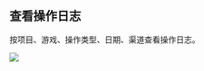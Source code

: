 ## 查看操作日志

按项目、游戏、操作类型、日期、渠道查看操作日志。

![](http://imgcache.tcecqpoc.fsphere.cn/image/mc.qcloudimg.com/static/img/96dc4ead1b9cb57562b544edfb83c003/caozuorizhi.png)



